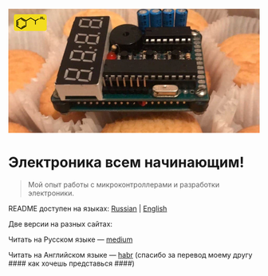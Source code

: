 ![enter image description here](/media/logo.png)

# Электроника всем начинающим!
> Мой опыт работы с микроконтроллерами и разработки электроники.

README доступен на языках: [Russian](https://github.com/prohetamine/The-beginners-guide-to-engineering-and-electronics/blob/main/RUREADME.md) | [English](https://github.com/prohetamine/The-beginners-guide-to-engineering-and-electronics/blob/main/README.md)

Две версии на разных сайтах:

Читать на Русском языке — [medium](https://prohetamine.medium.com/%D1%8D%D0%BB%D0%B5%D0%BA%D1%82%D1%80%D0%BE%D0%BD%D0%B8%D0%BA%D0%B0-%D0%B2%D1%81%D0%B5%D0%BC-%D0%BD%D0%B0%D1%87%D0%B8%D0%BD%D0%B0%D1%8E%D1%89%D0%B8%D0%BC-3db893a0b9fc)

Читать на Английском языке — [habr](https://habr) (спасибо за перевод моему другу #### как хочешь представься ####)
